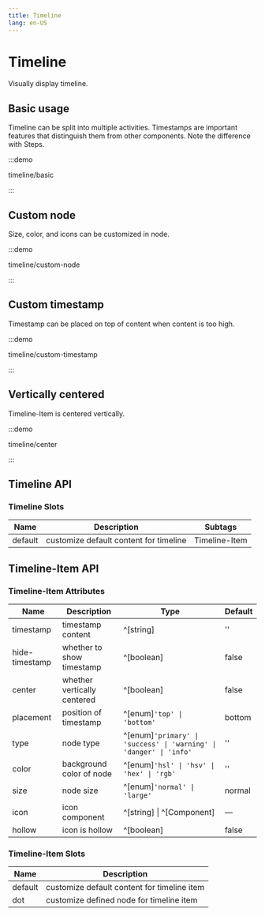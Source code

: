 ```yaml
---
title: Timeline
lang: en-US
---
```


# Timeline

Visually display timeline.

## Basic usage

Timeline can be split into multiple activities. Timestamps are important features that distinguish them from other components. Note the difference with Steps.

:::demo

timeline/basic

:::

## Custom node

Size, color, and icons can be customized in node.

:::demo

timeline/custom-node

:::

## Custom timestamp

Timestamp can be placed on top of content when content is too high.

:::demo

timeline/custom-timestamp

:::

## Vertically centered

Timeline-Item is centered vertically.

:::demo

timeline/center

:::

## Timeline API

### Timeline Slots

| Name    | Description                            | Subtags       |
| ------- | -------------------------------------- | ------------- |
| default | customize default content for timeline | Timeline-Item |

## Timeline-Item API

### Timeline-Item Attributes

| Name           | Description                 | Type                                                               | Default |
| -------------- | --------------------------- | ------------------------------------------------------------------ | ------- |
| timestamp      | timestamp content           | ^[string]                                                          | ''      |
| hide-timestamp | whether to show timestamp   | ^[boolean]                                                         | false   |
| center         | whether vertically centered | ^[boolean]                                                         | false   |
| placement      | position of timestamp       | ^[enum]`'top' \| 'bottom'`                                         | bottom  |
| type           | node type                   | ^[enum]`'primary' \| 'success' \| 'warning' \| 'danger' \| 'info'` | ''      |
| color          | background color of node    | ^[enum]`'hsl' \| 'hsv' \| 'hex' \| 'rgb'`                          | ''      |
| size           | node size                   | ^[enum]`'normal' \| 'large'`                                       | normal  |
| icon           | icon component              | ^[string] \| ^[Component]                                           | —       |
| hollow         | icon is hollow              | ^[boolean]                                                         | false   |

### Timeline-Item Slots

| Name    | Description                                 |
| ------- | ------------------------------------------- |
| default | customize default content for timeline item |
| dot     | customize defined node for timeline item    |
